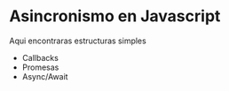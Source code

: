 # Asincronismo en Javascript

Aqui encontraras estructuras simples
- Callbacks
- Promesas
- Async/Await

